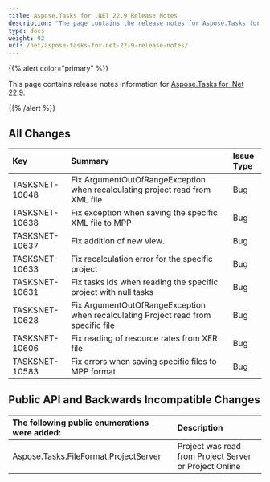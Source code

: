 ```yaml
---
title: Aspose.Tasks for .NET 22.9 Release Notes
description: "The page contains the release notes for Aspose.Tasks for .NET 22.9."
type: docs
weight: 92
url: /net/aspose-tasks-for-net-22-9-release-notes/
---
```


{{% alert color="primary" %}} 

This page contains release notes information for [Aspose.Tasks for .Net 22.9](https://downloads.aspose.com/tasks/net/new-releases/aspose.tasks-for-.net-22.9/).

{{% /alert %}}
## **All Changes**
|**Key**|**Summary**|**Issue Type**|
| :- | :- | :- |
| TASKSNET-10648 | Fix ArgumentOutOfRangeException when recalculating project read from XML file | Bug |
| TASKSNET-10638 | Fix exception when saving the specific XML file to MPP | Bug |
| TASKSNET-10637 | Fix addition of new view. | Bug |
| TASKSNET-10633 | Fix recalculation error for the specific project | Bug |
| TASKSNET-10631 | Fix tasks Ids when reading the specific project with null tasks | Bug |
| TASKSNET-10628 | Fix ArgumentOutOfRangeException when recalculating Project read from specific file | Bug |
| TASKSNET-10606 | Fix reading of resource rates from XER file | Bug |
| TASKSNET-10583 | Fix errors when saving specific files to MPP format | Bug |

## **Public API and Backwards Incompatible Changes**
|**The following public enumerations were added:**|**Description**|
| :- | :- |
| Aspose.Tasks.FileFormat.ProjectServer | Project was read from Project Server or Project Online |

